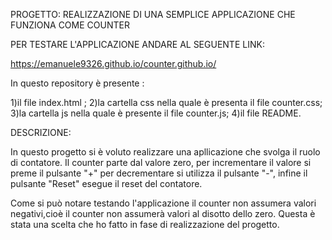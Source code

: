 PROGETTO: REALIZZAZIONE DI UNA SEMPLICE APPLICAZIONE CHE FUNZIONA COME COUNTER

PER TESTARE L'APPLICAZIONE ANDARE AL SEGUENTE LINK:

https://emanuele9326.github.io/counter.github.io/


In questo repository è presente :

1)il file index.html ;
2)la cartella css nella quale è presenta il file counter.css;
3)la cartella js nella quale è presente il file counter.js;
4)il file README.


DESCRIZIONE:

In questo progetto si è voluto realizzare una apllicazione che svolga il ruolo di contatore.
Il counter parte dal valore zero, per incrementare il valore si preme il pulsante "+" per decrementare si utilizza il pulsante "-", infine il pulsante "Reset" esegue il reset del contatore.

Come si può notare testando l'applicazione il counter non assumera valori negativi,cioè il counter non assumerà valori al disotto dello zero.  Questa è stata una scelta  che ho fatto in fase di realizzazione del progetto.


